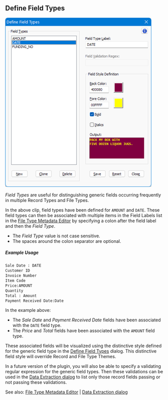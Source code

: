 ## Define Field Types

![Jump_to_Field_list](https://raw.githubusercontent.com/shriprem/FWDataViz/master/images/field_type_dialog.png)

_Field Types_ are useful for distinguishing generic fields occurring frequently in multiple Record Types and File Types.

In the above clip, field types have been defined for `AMOUNT` and `DATE`. These field types can then be associated with multiple items in the Field Labels list in the [File Type Metadata Editor](https://github.com/shriprem/FWDataViz/blob/master/docs/file_type_config_dialog.md) by specifying a colon after the field label and then the _Field Type_.
* The _Field Type_ value is not case sensitive.
* The spaces around the colon separator are optional.

##### Example Usage
```
Sale Date : DATE
Customer ID
Invoice Number
Item Code
Price:AMOUNT
Quantity
Total : Amount
Payment Received Date:Date
```

In the example above:
* The _Sale Date_ and _Payment Received Date_ fields have been associated with the `DATE` field type.
* The _Price_ and _Total_ fields have been associated with the `AMOUNT` field type.

These associated fields will be visualized using the distinctive style defined for the generic field type in the [Define Field Types](https://github.com/shriprem/FWDataViz/blob/master/docs/field_type_dialog.md) dialog. This distinctive field style will override Record and File Type Themes.

In a future version of the plugin, you will also be able to specify a validating regular expression for the generic field types. Then these validations can be used in the [Data Extraction dialog](https://github.com/shriprem/FWDataViz/blob/master/docs/data_extract_dialog.md) to list only those record fields passing or not passing these validations.

See also: [File Type Metadata Editor](https://github.com/shriprem/FWDataViz/blob/master/docs/file_type_config_dialog.md) | [Data Extraction dialog](https://github.com/shriprem/FWDataViz/blob/master/docs/data_extract_dialog.md)
